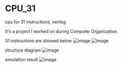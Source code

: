 # CPU_31
cpu for 31 instructions, verilog

It's a project I worked on during Computer Organization.

31 instructions are showed below
![image](https://github.com/aarentai/cpu_31/r.jpg)
![image](https://github.com/aarentai/cpu_31/j.jpg)

structure diagram
![image](https://github.com/aarentai/cpu_31/structure_diagram.jpg)

simulation result
![image](https://github.com/aarentai/cpu_31/simulation_result.jpg)
